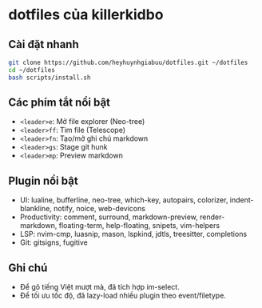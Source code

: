 # dotfiles của killerkidbo

## Cài đặt nhanh

```bash
git clone https://github.com/heyhuynhgiabuu/dotfiles.git ~/dotfiles
cd ~/dotfiles
bash scripts/install.sh
```

## Các phím tắt nổi bật

- `<leader>e`: Mở file explorer (Neo-tree)
- `<leader>ff`: Tìm file (Telescope)
- `<leader>fn`: Tạo/mở ghi chú markdown
- `<leader>gs`: Stage git hunk
- `<leader>mp`: Preview markdown

## Plugin nổi bật

- UI: lualine, bufferline, neo-tree, which-key, autopairs, colorizer, indent-blankline, notify, noice, web-devicons
- Productivity: comment, surround, markdown-preview, render-markdown, floating-term, help-floating, snipets, vim-helpers
- LSP: nvim-cmp, luasnip, mason, lspkind, jdtls, treesitter, completions
- Git: gitsigns, fugitive

## Ghi chú

- Để gõ tiếng Việt mượt mà, đã tích hợp im-select.
- Để tối ưu tốc độ, đã lazy-load nhiều plugin theo event/filetype.